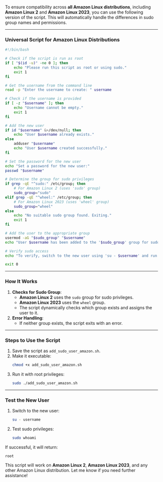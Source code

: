 To ensure compatibility across **all Amazon Linux distributions**, including **Amazon Linux 2** and **Amazon Linux 2023**, you can use the following version of the script. This will automatically handle the differences in sudo group names and permissions.

---

### **Universal Script for Amazon Linux Distributions**
```bash
#!/bin/bash

# Check if the script is run as root
if [ "$(id -u)" -ne 0 ]; then
    echo "Please run this script as root or using sudo."
    exit 1
fi

# Get the username from the command line
read -p "Enter the username to create: " username

# Check if the username is provided
if [ -z "$username" ]; then
    echo "Username cannot be empty."
    exit 1
fi

# Add the new user
if id "$username" &>/dev/null; then
    echo "User $username already exists."
else
    adduser "$username"
    echo "User $username created successfully."
fi

# Set the password for the new user
echo "Set a password for the new user:"
passwd "$username"

# Determine the group for sudo privileges
if grep -qE "^sudo:" /etc/group; then
    # For Amazon Linux 2 (uses 'sudo' group)
    sudo_group="sudo"
elif grep -qE "^wheel:" /etc/group; then
    # For Amazon Linux 2023 (uses 'wheel' group)
    sudo_group="wheel"
else
    echo "No suitable sudo group found. Exiting."
    exit 1
fi

# Add the user to the appropriate group
usermod -aG "$sudo_group" "$username"
echo "User $username has been added to the '$sudo_group' group for sudo privileges."

# Verify sudo access
echo "To verify, switch to the new user using 'su - $username' and run 'sudo whoami'."

exit 0
```

---

### **How It Works**
1. **Checks for Sudo Group**:
   - **Amazon Linux 2** uses the `sudo` group for sudo privileges.
   - **Amazon Linux 2023** uses the `wheel` group.
   - The script dynamically checks which group exists and assigns the user to it.
2. **Error Handling**:
   - If neither group exists, the script exits with an error.

---

### **Steps to Use the Script**
1. Save the script as `add_sudo_user_amazon.sh`.
2. Make it executable:
   ```bash
   chmod +x add_sudo_user_amazon.sh
   ```
3. Run it with root privileges:
   ```bash
   sudo ./add_sudo_user_amazon.sh
   ```

---

### **Test the New User**
1. Switch to the new user:
   ```bash
   su - username
   ```
2. Test sudo privileges:
   ```bash
   sudo whoami
   ```
If successful, it will return:
```
root
```

This script will work on **Amazon Linux 2**, **Amazon Linux 2023**, and any other Amazon Linux distribution. Let me know if you need further assistance!